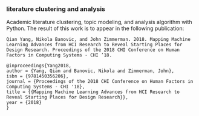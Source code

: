 ### literature clustering and analysis
Academic literature clustering, topic modeling, and analysis algorithm with Python.
The result of this work is to appear in the following publication:

`Qian Yang, Nikola Banovic, and John Zimmerman. 2018. Mapping Machine Learning Advances from HCI Research to Reveal Starting Places for Design Research. Proceedings of the 2018 CHI Conference on Human Factors in Computing Systems - CHI ’18.`

```
@inproceedings{Yang2018,
author = {Yang, Qian and Banovic, Nikola and Zimmerman, John},
isbn = {9781450356206},
journal = {Proceedings of the 2018 CHI Conference on Human Factors in Computing Systems - CHI '18},
title = {{Mapping Machine Learning Advances from HCI Research to Reveal Starting Places for Design Research}},
year = {2018}
}
```
